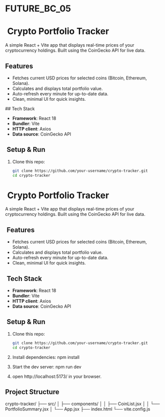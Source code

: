 # FUTURE_BC_05

# ​ Crypto Portfolio Tracker

A simple React + Vite app that displays real-time prices of your cryptocurrency holdings. Built using the CoinGecko API for live data.

 ## Features

- Fetches current USD prices for selected coins (Bitcoin, Ethereum, Solana).
- Calculates and displays total portfolio value.
- Auto-refresh every minute for up-to-date data.
- Clean, minimal UI for quick insights.

##​ Tech Stack

- **Framework**: React 18
- **Bundler**: Vite
- **HTTP client**: Axios
- **Data source**: CoinGecko API

## ​​ Setup & Run

1. Clone this repo:
   ```bash
   git clone https://github.com/your-username/crypto-tracker.git
   cd crypto-tracker
# ​ Crypto Portfolio Tracker

A simple React + Vite app that displays real-time prices of your cryptocurrency holdings. Built using the CoinGecko API for live data.

## ​ Features

- Fetches current USD prices for selected coins (Bitcoin, Ethereum, Solana).
- Calculates and displays total portfolio value.
- Auto-refresh every minute for up-to-date data.
- Clean, minimal UI for quick insights.

## ​​ Tech Stack

- **Framework**: React 18
- **Bundler**: Vite
- **HTTP client**: Axios
- **Data source**: CoinGecko API

## ​​ Setup & Run

1. Clone this repo:
   ```bash
   git clone https://github.com/your-username/crypto-tracker.git
   cd crypto-tracker

2. Install dependencies:
   npm install

3. Start the dev server:
   npm run dev

4. open http://localhost:5173/ in your browser.

## Project Structure
crypto-tracker/
├── src/
│   ├── components/
│   │   ├── CoinList.jsx         <!-- Lists each coin and its value -->
│   │   └── PortfolioSummary.jsx <!-- Shows total portfolio value -->
│   └── App.jsx                  <!-- App container integrating components -->
├── index.html
└── vite.config.js
